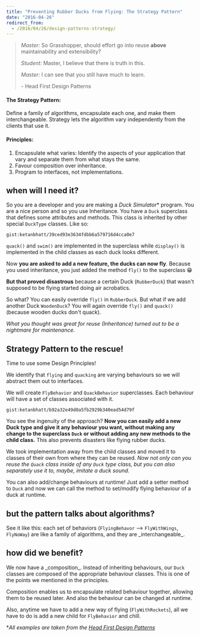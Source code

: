 ```yaml
---
title: "Preventing Rubber Ducks from Flying: The Strategy Pattern"
date: "2016-04-26"
redirect_from:
  - /2016/04/26/design-patterns-strategy/
---
```


> _Master:_ So Grasshopper, should effort go into reuse **above** maintainability and extensibility?
>
> _Student:_ Master, I believe that there is truth in this.
>
> _Master:_ I can see that you still have much to learn.
>
> \- Head First Design Patterns

#### The Strategy Pattern:

Define a family of algorithms, encapsulate each one, and make them interchangeable. Strategy lets the algorithm vary independently from the clients that use it.

#### Principles:

1. Encapsulate what varies: Identify the aspects of your application that vary and separate them from what stays the same.
2. Favour composition over inheritance.
3. Program to interfaces, not implementations.

## when will I need it?

So you are a developer and you are making a _Duck Simulator_\* program. You are a nice person and so you use Inheritance. You have a `Duck` superclass that defines some attributes and methods. This class is inherited by other special `DuckType` classes. Like so:

`gist:ketanbhatt/39ced93e3634fdbb6a579716d4cca0e7`

`quack()` and `swim()` are implemented in the superclass while `display()` is implemented in the child classes as each duck looks different.

Now **you are asked to add a new feature, the ducks can now fly**. Because you used inheritance, you just added the method `fly()` to the superclass :grin:

**But that proved disastrous** because a certain Duck (`RubberDuck`) that wasn't supposed to be flying started doing air acrobatics.

So what? You can easily override `fly()` in `RubberDuck`. But what if we add another Duck `WoodenDuck`? You will again override `fly()` and `quack()` (because wooden ducks don't quack).

_What you thought was great for reuse (Inheritance) turned out to be a nightmare for maintenance._

## Strategy Pattern to the rescue!

Time to use some Design Principles!

We identify that `flying` and `quacking` are varying behaviours so we will abstract them out to interfaces.

We will create `FlyBehavior` and `QuackBehavior` superclasses. Each behaviour will have a set of classes associated with it.

`gist:ketanbhatt/b92a32e49d0a5fb2929b340ead54d79f`

You see the ingenuity of the approach? **Now you can easily add a new Duck type and give it any behaviour you want, without making any change to the superclass `Duck` or without adding any new methods to the child class.** This also prevents disasters like flying rubber ducks.

We took implementation away from the child classes and moved it to classes of their own from where they can be reused. _Now not only can you reuse the `Quack` class inside of any `Duck` type class, but you can also separately use it to, maybe, imitate a duck sound._

You can also add/change behaviours at runtime! Just add a setter method to `Duck` and now we can call the method to set/modify flying behaviour of a duck at runtime.

## but the pattern talks about algorithms?

See it like this: each set of behaviors (`FlyingBehavor` --> `FlyWithWings`, `FlyNoWay`) are like a family of algorithms, and they are \_interchangeable\_.

## how did we benefit?

We now have a \_composition\_. Instead of inheriting behaviours, our `Duck` classes are composed of the appropriate behaviour classes. This is one of the points we mentioned in the principles.

Composition enables us to encapsulate related behaviour together, allowing them to be reused later. And also the behaviour can be changed at runtime.

Also, anytime we have to add a new way of flying (`FlyWithRockets`), all we have to do is add a new child for `FlyBehavior` and chill.

\*_All examples are taken from the [Head First Design Patterns](http://shop.oreilly.com/product/9780596007126.do)_
